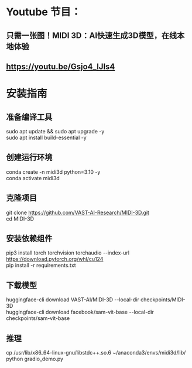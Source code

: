 # Youtube 节目：
## 只需一张图！MIDI 3D：AI快速生成3D模型，在线本地体验
## https://youtu.be/Gsjo4_lJIs4

# 安装指南

## 准备编译工具
sudo apt update && sudo apt upgrade -y   
sudo apt install build-essential -y  

## 创建运行环境
conda create -n midi3d python=3.10 -y  
conda activate midi3d  

## 克隆项目
git clone https://github.com/VAST-AI-Research/MIDI-3D.git  
cd MIDI-3D  

## 安装依赖组件
pip3 install torch torchvision torchaudio --index-url https://download.pytorch.org/whl/cu124  
pip install -r requirements.txt  

## 下载模型
huggingface-cli download VAST-AI/MIDI-3D --local-dir checkpoints/MIDI-3D  
huggingface-cli download facebook/sam-vit-base --local-dir checkpoints/sam-vit-base  

## 推理 
cp /usr/lib/x86_64-linux-gnu/libstdc++.so.6 ~/anaconda3/envs/midi3d/lib/  
python gradio_demo.py  










